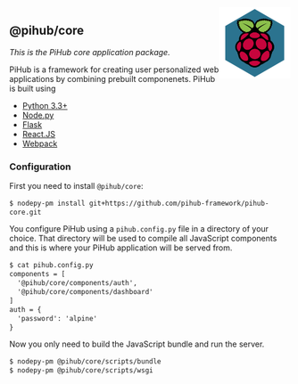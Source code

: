 <img src="static/pihub-core/logo.png" align="right">

## @pihub/core

*This is the PiHub core application package.*

PiHub is a framework for creating user personalized web applications by
combining prebuilt componenets. PiHub is built using

* [Python 3.3+](https://python.org)
* [Node.py](https://nodepy.org)
* [Flask](http://flask.pocoo.org/)
* [React.JS](https://reactjs.org/)
* [Webpack](https://webpack.js.org/)

### Configuration

First you need to install `@pihub/core`:

    $ nodepy-pm install git+https://github.com/pihub-framework/pihub-core.git

You configure PiHub using a `pihub.config.py` file in a directory of your
choice. That directory will be used to compile all JavaScript components
and this is where your PiHub application will be served from.

    $ cat pihub.config.py
    components = [
      '@pihub/core/components/auth',
      '@pihub/core/components/dashboard'
    ]
    auth = {
      'password': 'alpine'
    }

Now you only need to build the JavaScript bundle and run the server.

    $ nodepy-pm @pihub/core/scripts/bundle
    $ nodepy-pm @pihub/core/scripts/wsgi
